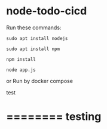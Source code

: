 # node-todo-cicd

Run these commands:


`sudo apt install nodejs`


`sudo apt install npm`


`npm install`

`node app.js`

or Run by docker compose

test

========
testing
========
